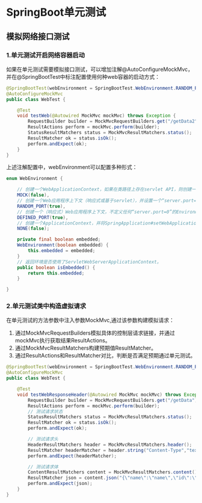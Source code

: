 # SpringBoot单元测试
## 模拟网络接口测试
### 1.单元测试开启网络容器启动
如果在单元测试需要模拟接口测试，可以增加注解@AutoConfigureMockMvc，并在@SpringBootTest中标注配置使用何种web容器的启动方式：
```java
@SpringBootTest(webEnvironment = SpringBootTest.WebEnvironment.RANDOM_PORT)
@AutoConfigureMockMvc
public class WebTest {

    @Test
    void testWeb(@Autowired MockMvc mockMvc) throws Exception {
        RequestBuilder builder = MockMvcRequestBuilders.get("/getData2");
        ResultActions perform = mockMvc.perform(builder);
        StatusResultMatchers status = MockMvcResultMatchers.status();
        ResultMatcher ok = status.isOk();
        perform.andExpect(ok);
    }
}
```
上述注解配置中，webEnvironment可以配置多种形式：
```java
enum WebEnvironment {

    // 创建一个WebApplicationContext，如果在类路径上存在servlet API，则创建一个模拟servlet环境；如果Spring WebFlux在类路径上，则创建一个ReactiveWebApplicationContext；否则创建一个常规的ApplicationContext。
    MOCK(false),
    // 创建一个Web应用程序上下文（响应式或基于servlet），并设置一个“server.port=0”的Environment属性（通常会触发监听随机端口）。通常与测试中注入的@LocalServerPort字段一起使用。
    RANDOM_PORT(true),
    // 创建一个（响应式）Web应用程序上下文，不定义任何“server.port=0”的Environment属性。
    DEFINED_PORT(true),
    // 创建一个ApplicationContext，并将SpringApplication#setWebApplicationType(WebApplicationType)设置为WebApplicationType#NONE。
    NONE(false);

    private final boolean embedded;
    WebEnvironment(boolean embedded) {
        this.embedded = embedded;
    }
    // 返回环境是否使用了ServletWebServerApplicationContext。
    public boolean isEmbedded() {
        return this.embedded;
    }

}
```

### 2.单元测试类中构造虚拟请求
在单元测试的方法参数中注入参数MockMvc,通过该参数构建模拟请求：
1. 通过MockMvcRequestBuilders模拟具体的控制层请求链接，并通过mockMvc执行获取结果ResultActions。
2. 通过MockMvcResultMatchers构建预期值ResultMatcher。
3. 通过ResultActions和ResultMatcher对比，判断是否满足预期通过单元测试。
```java
@SpringBootTest(webEnvironment = SpringBootTest.WebEnvironment.RANDOM_PORT)
@AutoConfigureMockMvc
public class WebTest {

    @Test
    void testWebResponseHeader(@Autowired MockMvc mockMvc) throws Exception {
        RequestBuilder builder = MockMvcRequestBuilders.get("/getData");
        ResultActions perform = mockMvc.perform(builder);
        // 测试请求状态
        StatusResultMatchers status = MockMvcResultMatchers.status();
        ResultMatcher ok = status.isOk();
        perform.andExpect(ok);

        // 测试请求头
        HeaderResultMatchers header = MockMvcResultMatchers.header();
        ResultMatcher headerMatcher = header.string("Content-Type","text/plain;charset=UTF-8");
        perform.andExpect(headerMatcher);

        // 测试请求体
        ContentResultMatchers content = MockMvcResultMatchers.content();
        ResultMatcher json = content.json("{\"name\":\"name\",\"id\":\"id\"}");
        perform.andExpect(json);
    }
}
```